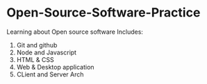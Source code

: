 # Open-Source-Software-Practice

Learning about Open source software
Includes:
1. Git and github
2. Node and Javascript
3. HTML & CSS
4. Web & Desktop application
5. CLient and Server Arch
